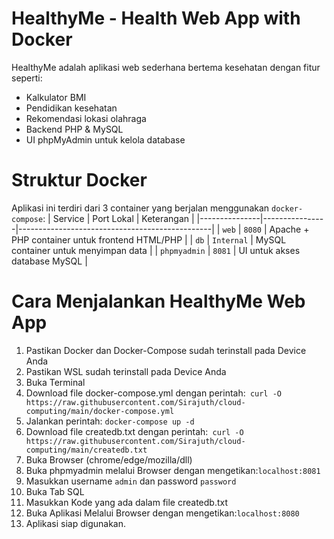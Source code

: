 # HealthyMe - Health Web App with Docker #
HealthyMe adalah aplikasi web sederhana bertema kesehatan dengan fitur seperti:
- Kalkulator BMI
- Pendidikan kesehatan
- Rekomendasi lokasi olahraga
- Backend PHP & MySQL
- UI phpMyAdmin untuk kelola database


# Struktur Docker #
Aplikasi ini terdiri dari 3 container yang berjalan menggunakan `docker-compose`:
| Service       | Port Lokal     | Keterangan                                     |
|---------------|----------------|------------------------------------------------|
| `web`         | `8080`         | Apache + PHP container untuk frontend HTML/PHP |
| `db`          | `Internal`     | MySQL container untuk menyimpan data           |
| `phpmyadmin`  | `8081`         | UI untuk akses database MySQL                  |

# Cara Menjalankan HealthyMe Web App #

1. Pastikan Docker dan Docker-Compose sudah terinstall pada Device Anda 
2. Pastikan WSL sudah terinstall pada Device Anda 
3. Buka Terminal 
4. Download file docker-compose.yml dengan perintah:``` curl -O https://raw.githubusercontent.com/Sirajuth/cloud-computing/main/docker-compose.yml```
5. Jalankan perintah: `docker-compose up -d` 
6. Download file createdb.txt dengan perintah:``` curl -O https://raw.githubusercontent.com/Sirajuth/cloud-computing/main/createdb.txt```
6. Buka Browser (chrome/edge/mozilla/dll)
7. Buka phpmyadmin melalui Browser dengan mengetikan:```localhost:8081```
8. Masukkan username `admin` dan password `password`
9. Buka Tab SQL
10. Masukkan Kode yang ada dalam file createdb.txt
11. Buka Aplikasi Melalui Browser dengan mengetikan:```localhost:8080```
12. Aplikasi siap digunakan.

